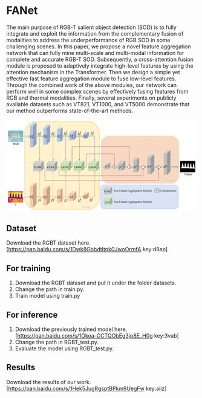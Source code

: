# FANet
The main purpose of RGB-T salient object detection (SOD) is to fully integrate and exploit the information from the complementary fusion of modalities to address the underperformance of RGB SOD in some challenging scenes. In this paper, we propose a novel feature aggregation network that can fully mine multi-scale and multi-modal information for complete and accurate RGB-T SOD. Subsequently, a cross-attention fusion module is proposed to adaptively integrate high-level features by using the attention mechanism in the Transformer. Then we design a simple yet effective fast feature aggregation module to fuse low-level features. Through the combined work of the above modules, our network can perform well in some complex scenes by effectively fusing features from RGB and thermal modalities. Finally, several experiments on publicly available datasets such as VT821, VT1000, and VT5000 demonstrate that our method outperforms state-of-the-art methods.

![image](https://github.com/ELOESZHANG/FANet/blob/main/img_demo/network.png)

## Dataset
Download the RGBT dataset here. [https://pan.baidu.com/s/1Dwk8Gbbdtltpk0JwoOrmfA 
key:d8ap]

## For training
1. Download the RGBT dataset and put it under the folder datasets.
2. Change the path in train.py.
3. Train model using train.py

## For inference
1. Download the previously trained model here.[https://pan.baidu.com/s/1Okoa-CCTQObEg3jp8E_H0g
key:3vab]
2. Change the path in RGBT_test.py.
3. Evaluate the model using RGBT_test.py.

## Results
Download the results of our work.[https://pan.baidu.com/s/1Hek5JugRgsptBPkm9UegFw
key:aiiz]
